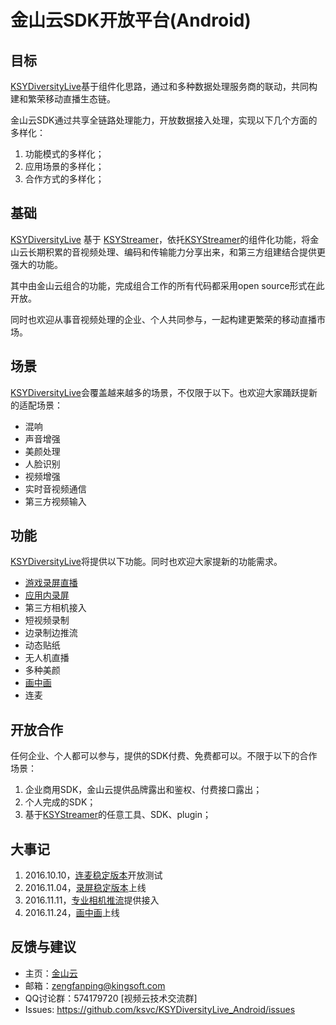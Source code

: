 # 金山云SDK开放平台(Android)
## 目标
[KSYDiversityLive](https://github.com/ksvc/KSYDiversityLive_Android)基于组件化思路，通过和多种数据处理服务商的联动，共同构建和繁荣移动直播生态链。

金山云SDK通过共享全链路处理能力，开放数据接入处理，实现以下几个方面的多样化：  

1. 功能模式的多样化；
1. 应用场景的多样化；
1. 合作方式的多样化；

## 基础
[KSYDiversityLive](https://github.com/ksvc/KSYDiversityLive_Android) 基于 [KSYStreamer](https://github.com/ksvc/KSYStreamer_Android)，依托[KSYStreamer](https://github.com/ksvc/KSYStreamer_Android)的组件化功能，将金山云长期积累的音视频处理、编码和传输能力分享出来，和第三方组建结合提供更强大的功能。

其中由金山云组合的功能，完成组合工作的所有代码都采用open source形式在此开放。

同时也欢迎从事音视频处理的企业、个人共同参与，一起构建更繁荣的移动直播市场。

## 场景
[KSYDiversityLive](https://github.com/ksvc/KSYDiversityLive_Android)会覆盖越来越多的场景，不仅限于以下。也欢迎大家踊跃提新的适配场景：
* 混响
* 声音增强
* 美颜处理
* 人脸识别
* 视频增强
* 实时音视频通信
* 第三方视频输入

## 功能
[KSYDiversityLive](https://github.com/ksvc/KSYDiversityLive_Android)将提供以下功能。同时也欢迎大家提新的功能需求。
* [游戏录屏直播](KSYScreenStreamer)
* [应用内录屏](KSYScreenStreamer)
* 第三方相机接入
* 短视频录制
* 边录制边推流
* 动态贴纸
* 无人机直播
* 多种美颜
* [画中画](KSYPipStreamerAndroid)
* 连麦

## 开放合作
任何企业、个人都可以参与，提供的SDK付费、免费都可以。不限于以下的合作场景：

1. 企业商用SDK，金山云提供品牌露出和鉴权、付费接口露出；  
1. 个人完成的SDK；  
1. 基于[KSYStreamer](https://github.com/ksvc/KSYStreamer_Android)的任意工具、SDK、plugin；  

## 大事记

1. 2016.10.10，[连麦稳定版本](https://github.com/ksvc/KSYRTCLive_Android)开放测试
1. 2016.11.04，[录屏稳定版本](KSYScreenStreamer)上线
1. 2016.11.11，[专业相机推流](eyemore)提供接入
1. 2016.11.24，[画中画](KSYPipStreamerAndroid)上线

## 反馈与建议
- 主页：[金山云](http://v.ksyun.com)
- 邮箱：<zengfanping@kingsoft.com>
- QQ讨论群：574179720 [视频云技术交流群] 
- Issues: <https://github.com/ksvc/KSYDiversityLive_Android/issues>

